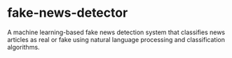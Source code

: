 # fake-news-detector
A machine learning-based fake news detection system that classifies news articles as real or fake using natural language processing and classification algorithms.

